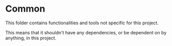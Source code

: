 # Common

This folder contains functionalities and tools not specific for this project.

This means that it shouldn't have any dependencies, or be dependent on by anything, in this project.

